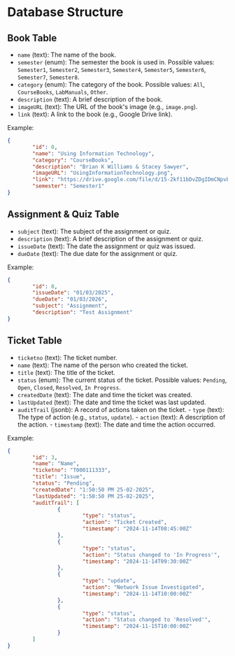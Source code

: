 
# Database Structure

## Book Table

- `name` (text): The name of the book.
- `semester` (enum): The semester the book is used in. Possible values: `Semester1`, `Semester2`, `Semester3`, `Semester4`, `Semester5`, `Semester6`, `Semester7`, `Semester8`.
- `category` (enum): The category of the book. Possible values: `All`, `CourseBooks`, `LabManuals`, `Other`.
- `description` (text): A brief description of the book.
- `imageURL` (text): The URL of the book's image (e.g., `image.png`).
- `link` (text): A link to the book (e.g., Google Drive link).

Example:
```json
{
        "id": 0,
        "name": "Using Information Technology",
        "category": "CourseBooks",
        "description": "Brian K Williams & Stacey Sawyer",
        "imageURL": "UsingInformationTechnology.png",
        "link": "https://drive.google.com/file/d/15-2kf11bDvZDgIDmCNpvbJ6SzIQMTg2h/view?usp=sharing",
        "semester": "Semester1"
}
```

## Assignment & Quiz Table

- `subject` (text): The subject of the assignment or quiz.
- `description` (text): A brief description of the assignment or quiz.
- `issueDate` (text): The date the assignment or quiz was issued.
- `dueDate` (text): The due date for the assignment or quiz.

Example:
```json
{
        "id": 0,
        "issueDate": "01/03/2025",
        "dueDate": "01/03/2026",
        "subject": "Assignment",
        "description": "Test Assignment"
}
```

## Ticket Table

- `ticketno` (text): The ticket number.
- `name` (text): The name of the person who created the ticket.
- `title` (text): The title of the ticket.
- `status` (enum): The current status of the ticket. Possible values: `Pending`, `Open`, `Closed`, `Resolved`, `In Progress`.
- `createdDate` (text): The date and time the ticket was created.
- `lastUpdated` (text): The date and time the ticket was last updated.
- `auditTrail` (jsonb): A record of actions taken on the ticket.
        - `type` (text): The type of action (e.g., `status`, `update`).
        - `action` (text): A description of the action.
        - `timestamp` (text): The date and time the action occurred.

Example:
```json
{
        "id": 3,
        "name": "Name",
        "ticketno": "T000111333",
        "title": "Issue",
        "status": "Pending",
        "createdDate": "1:50:50 PM 25-02-2025",
        "lastUpdated": "1:50:50 PM 25-02-2025",
        "auditTrail": [
                {
                        "type": "status",
                        "action": "Ticket Created",
                        "timestamp": "2024-11-14T08:45:00Z"
                },
                {
                        "type": "status",
                        "action": "Status changed to 'In Progress'",
                        "timestamp": "2024-11-14T09:30:00Z"
                },
                {
                        "type": "update",
                        "action": "Network Issue Investigated",
                        "timestamp": "2024-11-14T10:00:00Z"
                },
                {
                        "type": "status",
                        "action": "Status changed to 'Resolved'",
                        "timestamp": "2024-11-15T10:00:00Z"
                }
        ]
}
```
